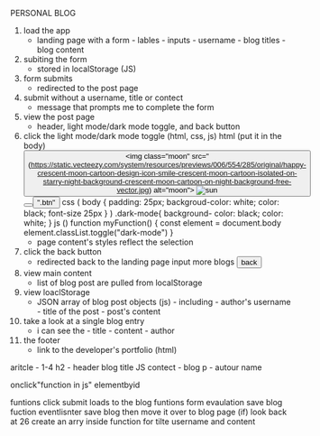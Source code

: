 PERSONAL BLOG
1) load the app
    - landing page with a form 
                            - lables
                            - inputs
                                - username
                                - blog titles
                                - blog content
2) subiting the form
    - stored in localStorage (JS)
3) form submits
    -  redirected to the post page
4) submit without a username, title or contect
    - message that prompts me to complete the form
5) view the post page
    - header, light mode/dark mode toggle, and back button
6) click the light mode/dark mode toggle (html, css, js)  html (put it in the body)
                                                                <button class="btn">
                                                                <img class="moon" src="(https://static.vecteezy.com/system/resources/previews/006/554/285/original/happy-crescent-moon-cartoon-design-icon-smile-crescent-moon-cartoon-isolated-on-starry-night-background-crescent-moon-cartoon-on-night-background-free-vector.jpg) alt="moon"></img>
                                                                <img class="sun" src="(https://science.nasa.gov/wp-content/uploads/2023/05/sun-cartoon-crop.png?w=4096&format=png&crop=1)" alt="sun"></img>
                                                                </button>
                                                                <button onclick="myFuntion()">
                                                                <button type="button"> ".btn" </button>
                                                          css (
                                                            body {
                                                                padding: 25px;
                                                                backgroud-color: white;
                                                                color: black;
                                                                font-size 25px
                                                            }
                                                          )
                                                          .dark-mode{
                                                            background- color: black;
                                                            color: white;
                                                          }
                                                          js () function myFunction() {
                                                            const element = document.body
                                                            element.classList.toggle("dark-mode")
                                                          }
    - page content's styles reflect the selection
7) click the back button
    - redirected back to the landing page input more blogs  <input type ="button" value="back" onclick="history">
8) view main content
    - list of blog post are pulled from localStorage
9) view loaclStorage
    - JSON array of blog post objects (js)
                            - including
                                - author's username
                                - title of the post
                                - post's content
10) take a look at a single blog entry
    - i can see the
                    - title 
                    - content
                    - author
11) the footer
    - link to the developer's portfolio (html)

  aritcle - 1-4
    h2 - header blog title   JS
    contect - blog
    p  - autour name
    
  onclick"function in js"
  elementbyid 

 funtions click submit loads to the blog
  funtions form evaulation
  save blog fuction eventlisnter save blog then move it over to blog page (if)
look back at 26
create an arry inside function for tilte username and content 
